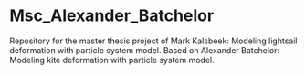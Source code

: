 # Msc_Alexander_Batchelor
Repository for the master thesis project of Mark Kalsbeek: Modeling lightsail deformation with particle system model.
Based on Alexander Batchelor: Modeling kite deformation with particle system model.
